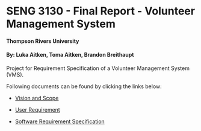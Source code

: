 # SENG 3130 - Final Report - Volunteer Management System
#### Thompson Rivers University
#### By: Luka Aitken, Toma Aitken, Brandon Breithaupt

Project for Requirement Specification of a Volunteer Management System (VMS).

Following documents can be found by clicking the links below:

* [Vision and Scope](https://github.com/lukaaitken/SENG-3130-Final-Report/blob/main/Vision%20and%20Scope%20Document.md)

* [User Requirement](https://github.com/lukaaitken/SENG-3130-Final-Report/blob/main/User%20Requirement%20Document.md)

* [Software Requirement Specification](https://github.com/lukaaitken/SENG-3130-Final-Report/blob/main/Software%20Requirements%20Specification%20Document.md)
